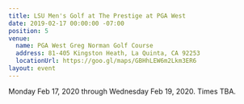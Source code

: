 ```yaml
---
title: LSU Men's Golf at The Prestige at PGA West
date: 2019-02-17 00:00:00 -07:00
position: 5
venue:
  name: PGA West Greg Norman Golf Course
  address: 81-405 Kingston Heath, La Quinta, CA 92253
  locationUrl: https://goo.gl/maps/GBHhLEW6m2Lkm3ER6
layout: event
---
```


Monday Feb 17, 2020 through Wednesday Feb 19, 2020.  Times TBA.